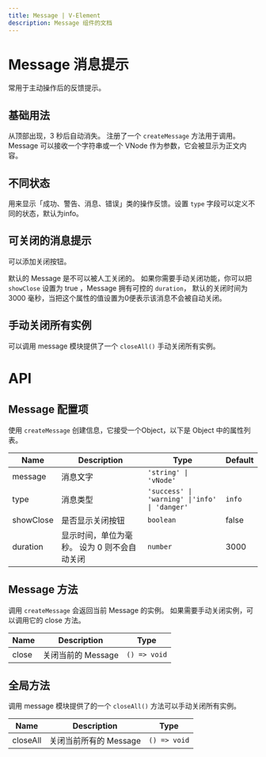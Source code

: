 ```yaml
---
title: Message | V-Element
description: Message 组件的文档
---
```


# Message 消息提示

常用于主动操作后的反馈提示。

## 基础用法

从顶部出现，3 秒后自动消失。 注册了一个 `createMessage` 方法用于调用。 Message 可以接收一个字符串或一个 VNode 作为参数，它会被显示为正文内容。

<preview path="../../src/components/message/examples/Basic.vue" title="基础用法" description="Message 组件的基础用法"></preview>

## 不同状态

用来显示「成功、警告、消息、错误」类的操作反馈。设置 `type` 字段可以定义不同的状态，默认为info。

<preview path="../../src/components/message/examples/Type.vue" title="不同状态" description="Message 组件的不同状态"></preview>

## 可关闭的消息提示

可以添加关闭按钮。

默认的 Message 是不可以被人工关闭的。 如果你需要手动关闭功能，你可以把 `showClose` 设置为 true ，Message 拥有可控的 `duration`， 默认的关闭时间为 3000 毫秒，当把这个属性的值设置为0便表示该消息不会被自动关闭。

<preview path="../../src/components/message/examples/Close.vue" title="可关闭的消息提示" description="Message 组件的可关闭的消息提示"></preview>

## 手动关闭所有实例

可以调用 message 模块提供了一个 `closeAll()` 手动关闭所有实例。

<preview path="../../src/components/message/examples/CloseAll.vue" title="手动关闭所有实例" description="Message 组件的手动关闭所有实例"></preview>

# API

## Message 配置项

使用 `createMessage` 创建信息，它接受一个Object，以下是 Object 中的属性列表。

| Name      | Description                                  | Type                                          | Default |
| --------- | -------------------------------------------- | --------------------------------------------- | ------- |
| message   | 消息文字                                     | `'string' \| 'vNode'`                         |         |
| type      | 消息类型                                     | `'success' \| 'warning' \|'info' \| 'danger'` | `info`  |
| showClose | 是否显示关闭按钮                             | `boolean`                                     | false   |
| duration  | 显示时间，单位为毫秒。 设为 0 则不会自动关闭 | `number`                                      | 3000    |

## Message 方法

调用 `createMessage` 会返回当前 Message 的实例。 如果需要手动关闭实例，可以调用它的 close 方法。

| Name  | Description        | Type         |
| ----- | ------------------ | ------------ |
| close | 关闭当前的 Message | `() => void` |

## 全局方法

调用 message 模块提供了的一个 `closeAll()` 方法可以手动关闭所有实例。

| Name     | Description            | Type         |
| -------- | ---------------------- | ------------ |
| closeAll | 关闭当前所有的 Message | `() => void` |

